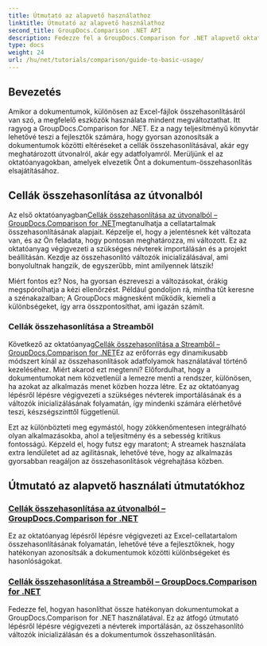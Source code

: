 ```yaml
---
title: Útmutató az alapvető használathoz
linktitle: Útmutató az alapvető használathoz
second_title: GroupDocs.Comparison .NET API
description: Fedezze fel a GroupDocs.Comparison for .NET alapvető oktatóanyagait a hatékony dokumentum-összehasonlítás és fejlesztési betekintés érdekében. Ismerje meg, hogyan lehet egyszerűen összehasonlítani az Excel cellákat.
type: docs
weight: 24
url: /hu/net/tutorials/comparison/guide-to-basic-usage/
---
```

## Bevezetés

Amikor a dokumentumok, különösen az Excel-fájlok összehasonlításáról van szó, a megfelelő eszközök használata mindent megváltoztathat. Itt ragyog a GroupDocs.Comparison for .NET. Ez a nagy teljesítményű könyvtár lehetővé teszi a fejlesztők számára, hogy gyorsan azonosítsák a dokumentumok közötti eltéréseket a cellák összehasonlításával, akár egy meghatározott útvonalról, akár egy adatfolyamról. Merüljünk el az oktatóanyagokban, amelyek elvezetik Önt a dokumentum-összehasonlítás elsajátításához.

## Cellák összehasonlítása az útvonalból

 Az első oktatóanyagban[Cellák összehasonlítása az útvonalból – GroupDocs.Comparison for .NET](./comparing-cells-from-path/)megtanulhatja a cellatartalmak összehasonlításának alapjait. Képzelje el, hogy a jelentésnek két változata van, és az Ön feladata, hogy pontosan meghatározza, mi változott. Ez az oktatóanyag végigvezeti a szükséges névterek importálásán és a projekt beállításán. Kezdje az összehasonlító változók inicializálásával, ami bonyolultnak hangzik, de egyszerűbb, mint amilyennek látszik!

Miért fontos ez? Nos, ha gyorsan észreveszi a változásokat, órákig megspórolhatja a kézi ellenőrzést. Például gondoljon rá, mintha tűt keresne a szénakazalban; A GroupDocs mágnesként működik, kiemeli a különbségeket, így arra összpontosíthat, ami igazán számít.

### Cellák összehasonlítása a Streamből

 Következő az oktatóanyag[Cellák összehasonlítása a Streamből – GroupDocs.Comparison for .NET](./comparing-cells-from-stream/)Ez az erőforrás egy dinamikusabb módszert kínál az összehasonlítások adatfolyamok használatával történő kezeléséhez. Miért akarod ezt megtenni? Előfordulhat, hogy a dokumentumokat nem közvetlenül a lemezre menti a rendszer, különösen, ha azokat az alkalmazás menet közben hozza létre. Ez az oktatóanyag lépésről lépésre végigvezeti a szükséges névterek importálásának és a változók inicializálásának folyamatán, így mindenki számára elérhetővé teszi, készségszinttől függetlenül.

Ezt az különbözteti meg egymástól, hogy zökkenőmentesen integrálható olyan alkalmazásokba, ahol a teljesítmény és a sebesség kritikus fontosságú. Képzeld el, hogy futsz egy maratont; A streamek használata extra lendületet ad az agilitásnak, lehetővé téve, hogy az alkalmazás gyorsabban reagáljon az összehasonlítások végrehajtása közben.

## Útmutató az alapvető használati útmutatókhoz
### [Cellák összehasonlítása az útvonalból – GroupDocs.Comparison for .NET](./comparing-cells-from-path/)
Ez az oktatóanyag lépésről lépésre végigvezeti az Excel-cellatartalom összehasonlításának folyamatán, lehetővé téve a fejlesztőknek, hogy hatékonyan azonosítsák a dokumentumok közötti különbségeket és hasonlóságokat.
### [Cellák összehasonlítása a Streamből – GroupDocs.Comparison for .NET](./comparing-cells-from-stream/)
Fedezze fel, hogyan hasonlíthat össze hatékonyan dokumentumokat a GroupDocs.Comparison for .NET használatával. Ez az átfogó útmutató lépésről lépésre végigvezeti a névterek importálásán, az összehasonlító változók inicializálásán és a dokumentumok összehasonlításán.